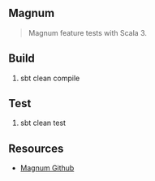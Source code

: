 Magnum
------
>Magnum feature tests with Scala 3.

Build
-----
1. sbt clean compile

Test
----
1. sbt clean test

Resources
---------
* [Magnum Github](https://github.com/AugustNagro/magnum)